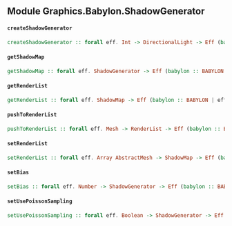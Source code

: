## Module Graphics.Babylon.ShadowGenerator

#### `createShadowGenerator`

``` purescript
createShadowGenerator :: forall eff. Int -> DirectionalLight -> Eff (babylon :: BABYLON | eff) ShadowGenerator
```

#### `getShadowMap`

``` purescript
getShadowMap :: forall eff. ShadowGenerator -> Eff (babylon :: BABYLON | eff) ShadowMap
```

#### `getRenderList`

``` purescript
getRenderList :: forall eff. ShadowMap -> Eff (babylon :: BABYLON | eff) RenderList
```

#### `pushToRenderList`

``` purescript
pushToRenderList :: forall eff. Mesh -> RenderList -> Eff (babylon :: BABYLON | eff) Unit
```

#### `setRenderList`

``` purescript
setRenderList :: forall eff. Array AbstractMesh -> ShadowMap -> Eff (babylon :: BABYLON | eff) Unit
```

#### `setBias`

``` purescript
setBias :: forall eff. Number -> ShadowGenerator -> Eff (babylon :: BABYLON | eff) Unit
```

#### `setUsePoissonSampling`

``` purescript
setUsePoissonSampling :: forall eff. Boolean -> ShadowGenerator -> Eff (babylon :: BABYLON | eff) Unit
```


